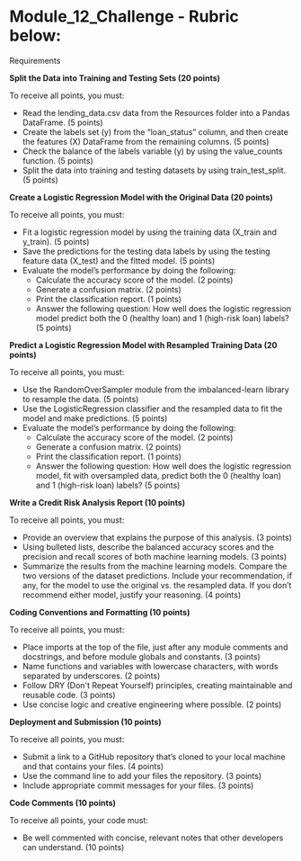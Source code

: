 # Module_12_Challenge - Rubric below:
Requirements

**Split the Data into Training and Testing Sets (20 points)**

To receive all points, you must:
* Read the lending_data.csv data from the Resources folder into a Pandas DataFrame. (5 points)
* Create the labels set (y) from the “loan_status” column, and then create the features (X) DataFrame from the remaining columns. (5 points)
* Check the balance of the labels variable (y) by using the value_counts function. (5 points)
* Split the data into training and testing datasets by using train_test_split. (5 points)

**Create a Logistic Regression Model with the Original Data (20 points)**

To receive all points, you must:
* Fit a logistic regression model by using the training data (X_train and y_train). (5 points)
* Save the predictions for the testing data labels by using the testing feature data (X_test) and the fitted model. (5 points)
* Evaluate the model’s performance by doing the following:
   + Calculate the accuracy score of the model. (2 points)
   + Generate a confusion matrix. (2 points)
   + Print the classification report. (1 points)
   + Answer the following question: How well does the logistic regression model predict both the 0 (healthy loan) and 1 (high-risk loan) labels? (5 points)

**Predict a Logistic Regression Model with Resampled Training Data (20 points)**

To receive all points, you must:
* Use the RandomOverSampler module from the imbalanced-learn library to resample the data. (5 points)
* Use the LogisticRegression classifier and the resampled data to fit the model and make predictions. (5 points)
* Evaluate the model’s performance by doing the following:
  + Calculate the accuracy score of the model. (2 points)
  + Generate a confusion matrix. (2 points)
  + Print the classification report. (1 points)
  + Answer the following question: How well does the logistic regression model, fit with oversampled data, predict both the 0 (healthy loan) and 1 (high-risk loan) labels? (5 points)

**Write a Credit Risk Analysis Report (10 points)**

To receive all points, you must:
* Provide an overview that explains the purpose of this analysis. (3 points)
* Using bulleted lists, describe the balanced accuracy scores and the precision and recall scores of both machine learning models. (3 points)
* Summarize the results from the machine learning models. Compare the two versions of the dataset predictions. Include your recommendation, if any, for the model to use the original vs. the resampled data. If you don’t recommend either model, justify your reasoning. (4 points)

**Coding Conventions and Formatting (10 points)**

To receive all points, you must:
* Place imports at the top of the file, just after any module comments and docstrings, and before module globals and constants. (3 points)
* Name functions and variables with lowercase characters, with words separated by underscores. (2 points)
* Follow DRY (Don't Repeat Yourself) principles, creating maintainable and reusable code. (3 points)
* Use concise logic and creative engineering where possible. (2 points)

**Deployment and Submission (10 points)**

To receive all points, you must:
* Submit a link to a GitHub repository that’s cloned to your local machine and that contains your files. (4 points)
* Use the command line to add your files the repository. (3 points)
* Include appropriate commit messages for your files. (3 points)

**Code Comments (10 points)**

To receive all points, your code must:
* Be well commented with concise, relevant notes that other developers can understand. (10 points)



